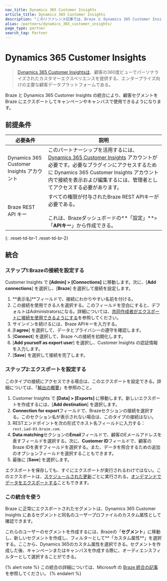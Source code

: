 ```yaml
---
nav_title: Dynamics 365 Customer Insights
article_title: Dynamics 365 Customer Insights
description: "このリファレンス記事では、Braze と Dynamics 365 Customer Insights のパートナーシップについて説明します。Dynamics 365 Customer Insights は業界をリードするエンタープライズ顧客データプラットフォームであり、顧客セグメントをキャンペーンまたはキャンバスで使用するために Braze にエクスポートできます。"
alias: /partners/dynamics_365_customer_insights/
page_type: partner
search_tag: Partner
---
```


# Dynamics 365 Customer Insights
 
> [Dynamics 365 Customer Insightsは](https://dynamics.microsoft.com/en-gb/ai/customer-insights/)、顧客の360度ビューでパーソナライズされたカスタマーエクスペリエンスを提供する、エンタープライズ向けの主要な顧客データプラットフォームである。

Braze と Dynamics 365 Customer Insights の統合により、顧客セグメントを Braze にエクスポートしてキャンペーンやキャンバスで使用できるようになります。

## 前提条件

| 必要条件 | 説明 |
| ----------- | ----------- |
| Dynamics 365 Customer Insights アカウント | このパートナーシップを活用するには、[Dynamics 365 Customer Insights](https://dynamics.microsoft.com/en-gb/ai/customer-insights/) アカウントが必要です。必要なプラグインにアクセスするために Dynamics 365 Customer Insights アカウント内で接続を表示および編集するには、管理者としてアクセスする必要があります。 |
| Braze REST API キー | すべての権限が付与されたBraze REST APIキーが必要である。<br><br> これは、Brazeダッシュボードの**「設定」**>「**APIキー**」から作成できる。 |
{: .reset-td-br-1 .reset-td-br-2}

## 統合

### ステップ1:Brazeの接続を設定する

Customer Insights で **\[Admin] > \[Connections]** に移動します。次に、\[**Add connections**] を選択し、\[**Braze**] を選択して接続を設定します。 

1. **表示名]**フィールドで、接続にわかりやすい名前を付ける。 
2. この接続を使用できる人を選択する。このフィールドを空白にすると、デフォルトはAdministratorsになる。詳細については、[共同作成者がエクスポートに接続を使用できるようにする](https://docs.microsoft.com/en-us/dynamics365/customer-insights/connections#allow-contributors-to-use-a-connection-for-exports)を参照してください。
3. サインインを続けるには、Braze APIキーを入力する。
4. \[**I agree**] を選択して、データとプライバシーの遵守を確認します。
5. \[**Connect**] を選択して、Braze への接続を初期化します。
6. \[**Add yourself as export user**] を選択し、Customer Insights の認証情報を入力します。
7. \[**Save**] を選択して接続を完了します。 

### ステップ2:エクスポートを設定する

このタイプの接続にアクセスできる場合は、このエクスポートを設定できる。詳細については、「[輸出の概要](https://docs.microsoft.com/en-us/dynamics365/customer-insights/export-destinations#set-up-a-new-export)」を参照のこと。

1. Customer Insights で **\[Data] > \[Exports]** に移動します。新しいエクスポートを作成するには、\[**Add destination**] を選択します。
2. **Connection for export**フィールドで、Brazeセクションの接続を選択する。このセクション名が表示されない場合は、このタイプの接続はない。 
3. RESTエンドポイントを次の形式でホスト名フィールドに入力する：`rest.iad-03.braze.com`.
4. **Data matching**セクションの**Email**フィールドで、顧客のEメールアドレスを表すフィールドを選択する。次に、**Customer ID**フィールドで、顧客のBraze IDを表すフィールドを選択する。また、データを照合するための追加のオプションフィールドを選択することもできます。 
5. 最後に \[**Save**] を選択します。 

エクスポートを保存しても、すぐにエクスポートが実行されるわけではない。このエクスポートは、[スケジュールされた更新](https://docs.microsoft.com/en-us/dynamics365/customer-insights/system#schedule-tab)ごとに実行される。[オンデマンドでデータをエクスポートする](https://docs.microsoft.com/en-us/dynamics365/customer-insights/export-destinations#run-exports-on-demand)こともできます。 

### この統合を使う

Braze に正常にエクスポートされたセグメントは、Dynamics 365 Customer Insights にあるセグメントと同名のユーザープロファイルのカスタム属性として確認できます。 

これらのユーザーのセグメントを作成するには、Brazeの「**セグメント**」に移動し、新しいセグメントを作成し、フィルターとして**「カスタム属性**」を選択する。ここから、Dynamics 365のカスタム属性を選択できる。セグメントを作成した後、キャンペーンまたはキャンバスを作成する際に、オーディエンスフィルターとして選択することができる。

{% alert note %}
この統合の詳細については、Microsoft の [Braze 統合の記事](https://docs.microsoft.com/en-us/dynamics365/customer-insights/export-braze)を参照してください。
{% endalert %}

[1]: {{site.baseurl}}/developer_guide/rest_api/basics/#endpoints